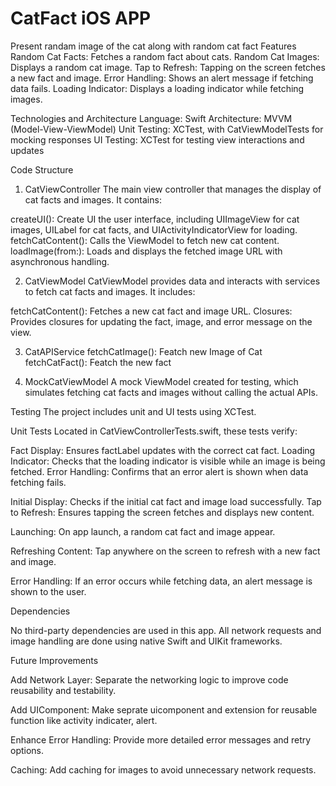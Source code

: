 # CatFact iOS APP
Present randam image of the cat along with random cat fact
Features
Random Cat Facts: Fetches a random fact about cats.
Random Cat Images: Displays a random cat image.
Tap to Refresh: Tapping on the screen fetches a new fact and image.
Error Handling: Shows an alert message if fetching data fails.
Loading Indicator: Displays a loading indicator while fetching images.

Technologies and Architecture
Language: Swift
Architecture: MVVM (Model-View-ViewModel)
Unit Testing: XCTest, with CatViewModelTests for mocking responses
UI Testing: XCTest for testing view interactions and updates

Code Structure
1. CatViewController
The main view controller that manages the display of cat facts and images. It contains:

createUI(): Create UI the user interface, including UIImageView for cat images, UILabel for cat facts, and UIActivityIndicatorView for loading.
fetchCatContent(): Calls the ViewModel to fetch new cat content.
loadImage(from:): Loads and displays the fetched image URL with asynchronous handling.

2. CatViewModel
CatViewModel provides data and interacts with services to fetch cat facts and images. It includes:

fetchCatContent(): Fetches a new cat fact and image URL.
Closures: Provides closures for updating the fact, image, and error message on the view.

3. CatAPIService 
fetchCatImage(): Featch new Image of Cat
fetchCatFact(): Featch the new fact

4. MockCatViewModel
A mock ViewModel created for testing, which simulates fetching cat facts and images without calling the actual APIs.

Testing
The project includes unit and UI tests using XCTest.

Unit Tests
Located in CatViewControllerTests.swift, these tests verify:

Fact Display: Ensures factLabel updates with the correct cat fact.
Loading Indicator: Checks that the loading indicator is visible while an image is being fetched.
Error Handling: Confirms that an error alert is shown when data fetching fails.

Initial Display: Checks if the initial cat fact and image load successfully.
Tap to Refresh: Ensures tapping the screen fetches and displays new content.

Launching: On app launch, a random cat fact and image appear.

Refreshing Content: Tap anywhere on the screen to refresh with a new fact and image.

Error Handling: If an error occurs while fetching data, an alert message is shown to the user.

Dependencies

No third-party dependencies are used in this app. All network requests and image handling are done using native Swift and UIKit frameworks.

Future Improvements

Add Network Layer: Separate the networking logic to improve code reusability and testability.

Add UIComponent: Make seprate uicomponent and extension for reusable function like activity indicater, alert.

Enhance Error Handling: Provide more detailed error messages and retry options.

Caching: Add caching for images to avoid unnecessary network requests.
